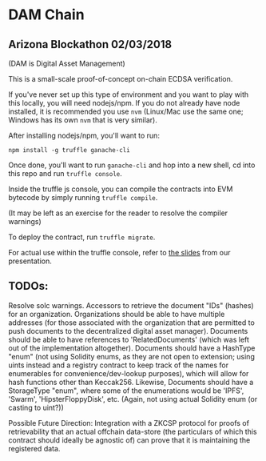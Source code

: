 # DAM Chain 
## Arizona Blockathon 02/03/2018
(DAM is Digital Asset Management)

This is a small-scale proof-of-concept on-chain ECDSA verification.

If you've never set up this type of environment and you want to play with this locally, you will need nodejs/npm. If you do not already have node installed, it is recommended you use `nvm` (Linux/Mac use the same one; Windows has its own `nvm` that is very similar).

After installing nodejs/npm, you'll want to run:

`npm install -g truffle ganache-cli`

Once done, you'll want to run `ganache-cli` and hop into a new shell, cd into this repo and run `truffle console`.

Inside the truffle js console, you can compile the contracts into EVM bytecode by simply running `truffle compile`.

(It may be left as an exercise for the reader to resolve the compiler warnings)

To deploy the contract, run `truffle migrate`.

For actual use within the truffle console, refer to [the slides](https://docs.google.com/presentation/d/1gHq3Uu6jECeONADco5Wpt2LKqYN1iIiYdoxupJ7ptkw) from our presentation.


## TODOs:
Resolve solc warnings.
Accessors to retrieve the document "IDs" (hashes) for an organization.
Organizations should be able to have multiple addresses (for those associated with the organization that are permitted to push documents to the decentralized digital asset manager).
Documents should be able to have references to 'RelatedDocuments' (which was left out of the implementation altogether).
Documents should have a HashType "enum" (not using Solidity enums, as they are not open to extension; using uints instead and a registry contract to keep track of the names for enumerables for convenience/dev-lookup purposes), which will allow for hash functions other than Keccak256.
Likewise, Documents should have a StorageType "enum", where some of the enumerations would be 'IPFS', 'Swarm', 'HipsterFloppyDisk', etc. (Again, not using actual Solidity enum (or casting to uint?))


Possible Future Direction: Integration with a ZKCSP protocol for proofs of retrievability that an actual offchain data-store (the particulars of which this contract should ideally be agnostic of) can prove that it is maintaining the registered data.
